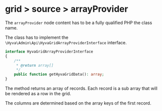 # grid > source > arrayProvider

The `arrayProvider` node content has to be a fully qualified PHP the class name.

The class has to implement the `\Hyva\Admin\Api\HyvaGridArrayProviderInterface` interface.


```php
interface HyvaGridArrayProviderInterface
{
    /**
     * @return array[]
     */
    public function getHyvaGridData(): array;
}
```


The method returns an array of records. Each record is a sub array that will be rendered as a row in the grid.


The columns are determined based on the array keys of the first record.